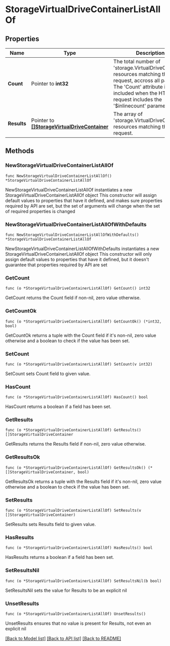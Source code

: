 # StorageVirtualDriveContainerListAllOf

## Properties

Name | Type | Description | Notes
------------ | ------------- | ------------- | -------------
**Count** | Pointer to **int32** | The total number of &#39;storage.VirtualDriveContainer&#39; resources matching the request, accross all pages. The &#39;Count&#39; attribute is included when the HTTP GET request includes the &#39;$inlinecount&#39; parameter. | [optional] 
**Results** | Pointer to [**[]StorageVirtualDriveContainer**](storage.VirtualDriveContainer.md) | The array of &#39;storage.VirtualDriveContainer&#39; resources matching the request. | [optional] 

## Methods

### NewStorageVirtualDriveContainerListAllOf

`func NewStorageVirtualDriveContainerListAllOf() *StorageVirtualDriveContainerListAllOf`

NewStorageVirtualDriveContainerListAllOf instantiates a new StorageVirtualDriveContainerListAllOf object
This constructor will assign default values to properties that have it defined,
and makes sure properties required by API are set, but the set of arguments
will change when the set of required properties is changed

### NewStorageVirtualDriveContainerListAllOfWithDefaults

`func NewStorageVirtualDriveContainerListAllOfWithDefaults() *StorageVirtualDriveContainerListAllOf`

NewStorageVirtualDriveContainerListAllOfWithDefaults instantiates a new StorageVirtualDriveContainerListAllOf object
This constructor will only assign default values to properties that have it defined,
but it doesn't guarantee that properties required by API are set

### GetCount

`func (o *StorageVirtualDriveContainerListAllOf) GetCount() int32`

GetCount returns the Count field if non-nil, zero value otherwise.

### GetCountOk

`func (o *StorageVirtualDriveContainerListAllOf) GetCountOk() (*int32, bool)`

GetCountOk returns a tuple with the Count field if it's non-nil, zero value otherwise
and a boolean to check if the value has been set.

### SetCount

`func (o *StorageVirtualDriveContainerListAllOf) SetCount(v int32)`

SetCount sets Count field to given value.

### HasCount

`func (o *StorageVirtualDriveContainerListAllOf) HasCount() bool`

HasCount returns a boolean if a field has been set.

### GetResults

`func (o *StorageVirtualDriveContainerListAllOf) GetResults() []StorageVirtualDriveContainer`

GetResults returns the Results field if non-nil, zero value otherwise.

### GetResultsOk

`func (o *StorageVirtualDriveContainerListAllOf) GetResultsOk() (*[]StorageVirtualDriveContainer, bool)`

GetResultsOk returns a tuple with the Results field if it's non-nil, zero value otherwise
and a boolean to check if the value has been set.

### SetResults

`func (o *StorageVirtualDriveContainerListAllOf) SetResults(v []StorageVirtualDriveContainer)`

SetResults sets Results field to given value.

### HasResults

`func (o *StorageVirtualDriveContainerListAllOf) HasResults() bool`

HasResults returns a boolean if a field has been set.

### SetResultsNil

`func (o *StorageVirtualDriveContainerListAllOf) SetResultsNil(b bool)`

 SetResultsNil sets the value for Results to be an explicit nil

### UnsetResults
`func (o *StorageVirtualDriveContainerListAllOf) UnsetResults()`

UnsetResults ensures that no value is present for Results, not even an explicit nil

[[Back to Model list]](../README.md#documentation-for-models) [[Back to API list]](../README.md#documentation-for-api-endpoints) [[Back to README]](../README.md)


